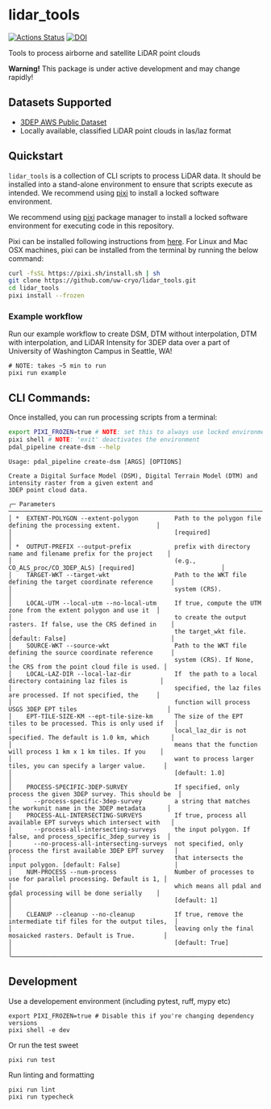 # lidar_tools

[![Actions Status][actions-badge]][actions-link]
[![DOI][zenodo-badge]][zenodo-link]

[actions-badge]:            https://github.com/uw-cryo/lidar_tools/workflows/Tests/badge.svg
[actions-link]:             https://github.com/uw-cryo/lidar_tools/actions
[zenodo-badge]:             https://zenodo.org/badge/916689740.svg
[zenodo-link]:              https://doi.org/10.5281/zenodo.15970111

Tools to process airborne and satellite LiDAR point clouds

**Warning!** This package is under active development and may change rapidly!


## Datasets Supported
* [3DEP AWS Public Dataset](https://registry.opendata.aws/usgs-lidar/)
* Locally available, classified LiDAR point clouds in las/laz format


## Quickstart

`lidar_tools` is a collection of CLI scripts to process LiDAR data. It should be installed into a stand-alone environment to ensure that scripts execute as intended. We recommend using [pixi](https://pixi.sh/latest/) to install a locked software environment.

We recommend using [pixi](https://pixi.sh/latest/) package manager to install a locked software environment for executing code in this repository.

Pixi can be installed following instructions from [here](https://pixi.sh/latest/#installation). For Linux and Mac OSX machines, pixi can be installed from the terminal by running the below command:

```bash
curl -fsSL https://pixi.sh/install.sh | sh
git clone https://github.com/uw-cryo/lidar_tools.git
cd lidar_tools
pixi install --frozen
```

### Example workflow
Run our example workflow to create DSM, DTM without interpolation, DTM with interpolation, and LiDAR Intensity for 3DEP data over a part of University of Washington Campus in Seattle, WA!
```
# NOTE: takes ~5 min to run
pixi run example
```

## CLI Commands:

Once installed, you can run processing scripts from a terminal:

```bash
export PIXI_FROZEN=true # NOTE: set this to always use locked environment
pixi shell # NOTE: 'exit' deactivates the environment
pdal_pipeline create-dsm --help
```

```console
Usage: pdal_pipeline create-dsm [ARGS] [OPTIONS]

Create a Digital Surface Model (DSM), Digital Terrain Model (DTM) and intensity raster from a given extent and
3DEP point cloud data.

╭─ Parameters ──────────────────────────────────────────────────────────────────────────────────────────────────╮
│ *  EXTENT-POLYGON --extent-polygon          Path to the polygon file defining the processing extent.          │
│                                             [required]                                                        │
│ *  OUTPUT-PREFIX --output-prefix            prefix with directory name and filename prefix for the project    │
│                                             (e.g., CO_ALS_proc/CO_3DEP_ALS) [required]                        │
│    TARGET-WKT --target-wkt                  Path to the WKT file defining the target coordinate reference     │
│                                             system (CRS).                                                     │
│    LOCAL-UTM --local-utm --no-local-utm     If true, compute the UTM zone from the extent polygon and use it  │
│                                             to create the output rasters. If false, use the CRS defined in    │
│                                             the target_wkt file. [default: False]                             │
│    SOURCE-WKT --source-wkt                  Path to the WKT file defining the source coordinate reference     │
│                                             system (CRS). If None, the CRS from the point cloud file is used. │
│    LOCAL-LAZ-DIR --local-laz-dir            If  the path to a local directory containing laz files is         │
│                                             specified, the laz files are processed. If not specified, the     │
│                                             function will process USGS 3DEP EPT tiles                         │
│    EPT-TILE-SIZE-KM --ept-tile-size-km      The size of the EPT tiles to be processed. This is only used if   │
│                                             local_laz_dir is not specified. The default is 1.0 km, which      │
│                                             means that the function will process 1 km x 1 km tiles. If you    │
│                                             want to process larger tiles, you can specify a larger value.     │
│                                             [default: 1.0]                                                    │
│    PROCESS-SPECIFIC-3DEP-SURVEY             If specified, only process the given 3DEP survey. This should be  │
│      --process-specific-3dep-survey         a string that matches the workunit name in the 3DEP metadata      │
│    PROCESS-ALL-INTERSECTING-SURVEYS         If true, process all available EPT surveys which intersect with   │
│      --process-all-intersecting-surveys     the input polygon. If false, and process_specific_3dep_survey is  │
│      --no-process-all-intersecting-surveys  not specified, only process the first available 3DEP EPT survey   │
│                                             that intersects the input polygon. [default: False]               │
│    NUM-PROCESS --num-process                Number of processes to use for parallel processing. Default is 1, │
│                                             which means all pdal and gdal processing will be done serially    │
│                                             [default: 1]                                                      │
│    CLEANUP --cleanup --no-cleanup           If true, remove the intermediate tif files for the output tiles,  │
│                                             leaving only the final mosaicked rasters. Default is True.        │
│                                             [default: True]                                                   │
╰───────────────────────────────────────────────────────────────────────────────────────────────────────────────╯
```

## Development

Use a developement environment (including pytest, ruff, mypy etc)
```
export PIXI_FROZEN=true # Disable this if you're changing dependency versions
pixi shell -e dev
```

Or run the test sweet
```
pixi run test
```

Run linting and formatting
```
pixi run lint
pixi run typecheck
```
